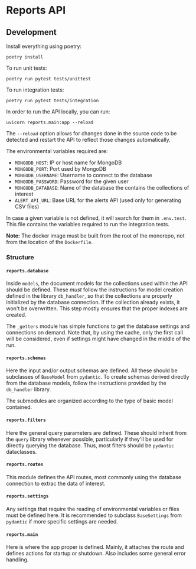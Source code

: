 # Reports API

## Development

Install everything using poetry:
```commandline
poetry install
```

To run unit tests:
```commandline
poetry run pytest tests/unittest
```

To run integration tests:
```commandline
poetry run pytest tests/integration
```

In order to run the API locally, you can run:
```commandline
uvicorn reports.main:app --reload
```
The `--reload` option allows for changes done in the source code to
be detected and restart the API to reflect those changes automatically.

The environmental variables required are:
* `MONGODB_HOST`: IP or host name for MongoDB
* `MONGODB_PORT`: Port used by MongoDB
* `MONGODB_USERNAME`: Username to connect to the database
* `MONGODB_PASSWORD`: Password for the given user
* `MONGODB_DATABASE`: Name of the database the contains the collections of interest
* `ALERT_API_URL`: Base URL for the alerts API (used only for generating CSV files)

In case a given variable is not defined, it will search for them in 
`.env.test`. This file contains the variables required to run the integration
tests.

**Note:** The docker image must be built from the root of the monorepo, 
not from the location of the `Dockerfile`.

### Structure

#### `reports.database`

Inside `models`, the document models for the collections used 
within the API should be defined. These *must* follow the instructions 
for model creation defined in the library `db_handler`, so that the 
collections are properly initialized by the database connection.
If the collection already exists, it won't be overwritten. This step
mostly ensures that the proper indexes are created.

The `_getters` module has simple functions to get the 
database settings and connections on demand. Note that, by using the cache,
only the first call will be considered, even if settings might have changed
in the middle of the run.

#### `reports.schemas`

Here the input and/or output schemas are defined.
All these should be subclasses of `BaseModel` from `pydantic`. To create
schemas derived directly from the database models, follow the instructions 
provided by the `db_handler` library.

The submodules are organized according to the type of basic model contained.

#### `reports.filters`

Here the general query parameters are defined. These 
should inherit from the `query` library whenever possible, particularly 
if they'll be used for directly querying the database. Thus, most
filters should be `pydantic` dataclasses.

#### `reports.routes`

This module defines the API routes, most commonly using the database
connection to extrac the data of interest.

#### `reports.settings`

Any settings that require the reading of environmental variables or files
must be defined here. It is recommended to subclass `BaseSettings` from 
`pydantic` if more specific settings are needed.

#### `reports.main`

Here is where the app proper is defined. Mainly, it attaches the route and
defines actions for startup or shutdown. Also includes some general error 
handling.
